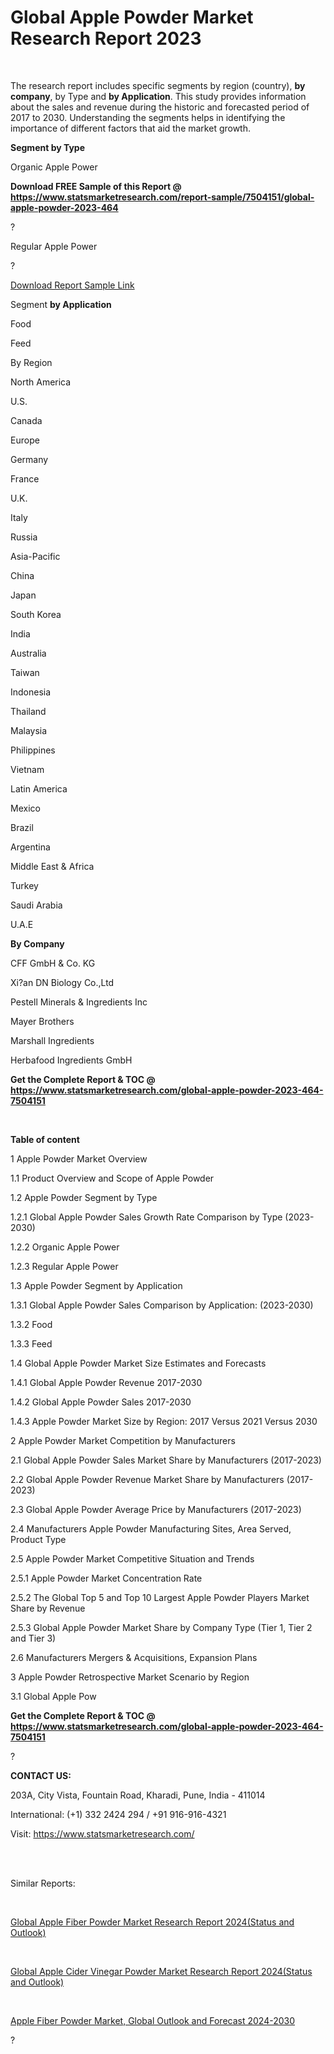 <h1>Global Apple Powder Market Research Report 2023</h1><br/><p>The research report includes specific segments by region (country), <strong>by company</strong>, by Type and <strong>by Application</strong>. This study provides information about the sales and revenue during the historic and forecasted period of 2017 to 2030. Understanding the segments helps in identifying the importance of different factors that aid the market growth.</p>
 
 
 
 <p><strong>Segment by Type</strong></p>
 
 
 
 <p>Organic Apple Power</p>
 
 
 
 <div><b>Download FREE Sample of this Report @ <a href="https://www.statsmarketresearch.com/download-free-sample/7504151/global-apple-powder-2023-464">https://www.statsmarketresearch.com/report-sample/7504151/global-apple-powder-2023-464</a></b></div>
 
 
 
 <p>? </p>
 
 
 
 <p>Regular Apple Power</p>
 
 
 
 <p>? </p>
 
 
 
 <p><a href="https://www.statsmarketresearch.com/download-free-sample/7504151/global-apple-powder-2023-464">Download Report Sample Link</a></p>
 
 
 
 <p>Segment <strong>by Application</strong></p>
 
 
 
 <p>Food</p>
 
 
 
 <p>Feed</p>
 
 
 
 <p>By Region</p>
 
 
 
 <p>North America</p>
 
 
 
 <p>U.S.</p>
 
 
 
 <p>Canada</p>
 
 
 
 <p>Europe</p>
 
 
 
 <p>Germany</p>
 
 
 
 <p>France</p>
 
 
 
 <p>U.K.</p>
 
 
 
 <p>Italy</p>
 
 
 
 <p>Russia</p>
 
 
 
 <p>Asia-Pacific</p>
 
 
 
 <p>China</p>
 
 
 
 <p>Japan</p>
 
 
 
 <p>South Korea</p>
 
 
 
 <p>India</p>
 
 
 
 <p>Australia</p>
 
 
 
 <p>Taiwan</p>
 
 
 
 <p>Indonesia</p>
 
 
 
 <p>Thailand</p>
 
 
 
 <p>Malaysia</p>
 
 
 
 <p>Philippines</p>
 
 
 
 <p>Vietnam</p>
 
 
 
 <p>Latin America</p>
 
 
 
 <p>Mexico</p>
 
 
 
 <p>Brazil</p>
 
 
 
 <p>Argentina</p>
 
 
 
 <p>Middle East & Africa</p>
 
 
 
 <p>Turkey</p>
 
 
 
 <p>Saudi Arabia</p>
 
 
 
 <p>U.A.E</p>
 
 
 
 <p><strong>By Company</strong></p>
 
 
 
 <p>CFF GmbH & Co. KG</p>
 
 
 
 <p>Xi?an DN Biology Co.,Ltd</p>
 
 
 
 <p>Pestell Minerals & Ingredients Inc</p>
 
 
 
 <p>Mayer Brothers</p>
 
 
 
 <p>Marshall Ingredients</p>
 
 
 
 <p>Herbafood Ingredients GmbH</p>
 
 
 
 <div><b>Get the Complete Report & TOC @ <a href="https://www.statsmarketresearch.com/global-apple-powder-2023-464-7504151">https://www.statsmarketresearch.com/global-apple-powder-2023-464-7504151</a></b></div>
 
 
 
 <p><br />
 
 <b>Table of content</b></p>
 
 
 
 <p>1 Apple Powder Market Overview<br />
 
 1.1 Product Overview and Scope of Apple Powder<br />
 
 1.2 Apple Powder Segment by Type<br />
 
 1.2.1 Global Apple Powder Sales Growth Rate Comparison by Type (2023-2030)<br />
 
 1.2.2 Organic Apple Power<br />
 
 1.2.3 Regular Apple Power<br />
 
 1.3 Apple Powder Segment by Application<br />
 
 1.3.1 Global Apple Powder Sales Comparison by Application: (2023-2030)<br />
 
 1.3.2 Food<br />
 
 1.3.3 Feed<br />
 
 1.4 Global Apple Powder Market Size Estimates and Forecasts<br />
 
 1.4.1 Global Apple Powder Revenue 2017-2030<br />
 
 1.4.2 Global Apple Powder Sales 2017-2030<br />
 
 1.4.3 Apple Powder Market Size by Region: 2017 Versus 2021 Versus 2030<br />
 
 2 Apple Powder Market Competition by Manufacturers<br />
 
 2.1 Global Apple Powder Sales Market Share by Manufacturers (2017-2023)<br />
 
 2.2 Global Apple Powder Revenue Market Share by Manufacturers (2017-2023)<br />
 
 2.3 Global Apple Powder Average Price by Manufacturers (2017-2023)<br />
 
 2.4 Manufacturers Apple Powder Manufacturing Sites, Area Served, Product Type<br />
 
 2.5 Apple Powder Market Competitive Situation and Trends<br />
 
 2.5.1 Apple Powder Market Concentration Rate<br />
 
 2.5.2 The Global Top 5 and Top 10 Largest Apple Powder Players Market Share by Revenue<br />
 
 2.5.3 Global Apple Powder Market Share by Company Type (Tier 1, Tier 2 and Tier 3)<br />
 
 2.6 Manufacturers Mergers & Acquisitions, Expansion Plans<br />
 
 3 Apple Powder Retrospective Market Scenario by Region<br />
 
 3.1 Global Apple Pow</p>
 
 
 
 <div><b>Get the Complete Report & TOC @ <a href="https://www.statsmarketresearch.com/global-apple-powder-2023-464-7504151">https://www.statsmarketresearch.com/global-apple-powder-2023-464-7504151</a></b></div>
 
 
 
 <p>? </p>
 
 
 
 <p><b>CONTACT US:</b><br />
 
 203A, City Vista, Fountain Road, Kharadi, Pune, India - 411014<br />
 
 International: (+1) 332 2424 294 / +91 916-916-4321<br />
 
 Visit: <a href="https://www.statsmarketresearch.com/">https://www.statsmarketresearch.com/</a><br />
 
 <br />
 
 <br />
 
 Similar Reports:<br />
 
 <br />
 
 <a href="https://www.statsmarketresearch.com/global-apple-fiber-powder-2024-280-7919083">Global Apple Fiber Powder Market Research Report 2024(Status and Outlook)</a><br />
 
 <br />
 
 <a href="https://www.statsmarketresearch.com/global-apple-cider-vinegar-powder-2024-100-7907813">Global Apple Cider Vinegar Powder Market Research Report 2024(Status and Outlook)</a><br />
 
 <br />
 
 <a href="https://www.statsmarketresearch.com/global-apple-fiber-powder-forecast-2024-2030-191-7880561">Apple Fiber Powder Market, Global Outlook and Forecast 2024-2030</a><br />
 
 ? </p>